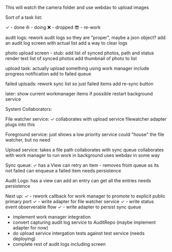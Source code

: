 This will watch the camera folder and use webdav to upload images

Sort of a task list:

✓ - done
✇ - doing
❌ - dropped
😎 - re-work

audit logs: 
 rework audit logs so they are "proper", maybe a json object?
 add an audit log screen with actual list
 add a way to clear logs

photo upload screen - stub:
 add list of synced photos, path and status
 render text list of synced photos
 add thumbnail of photo to list

upload task:
 actually upload something using work manager
 include progress notification
 add to failed queue

failed uploads:
 rework sync list so just failed items
 add re-sync button

later:
 show current workmanager items if possible
 restart background service





System Collaborators:

File watcher service: ✓
 collaborates with upload service
 filewatcher adapter plugs into this 
 

Foreground service:
 just shows a low priority service
 could "house" the file watcher, but no need

Upload service:
 takes a file path
 collaborates with sync queue
 collaborates with work manager to run work in background
 uses webdav in some way

Sync queue: ✓
 has a View
 can retry an item - removes from queue as its not failed
 can enqueue a failed item
 needs persistence

Audit Logs:
 has a view
 can add an entry
 can get all the entries
 needs persistence




Next up:
✓ - rework callback for work manager to promote to explicit public primary port
✓ - write adapter for file watcher service
✓ - write status event observerable flow
✓ - write adapter to persist sync queue
 - implement work manager integration
 - convert capturing audit log service to AuditRepo (maybe implement adapter for now)
 - do upload service intergation tests against test service (needs deploying)
 - complete rest of audit logs including screen